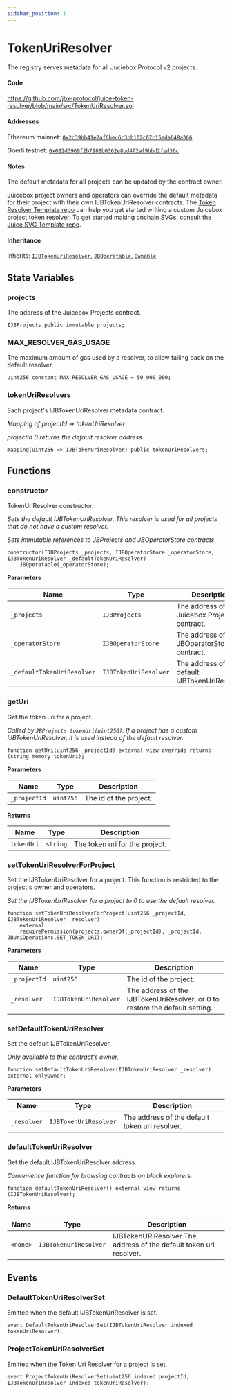 ```yaml
---
sidebar_position: 1
---
```


# TokenUriResolver

The registry serves metadata for all Juciebox Protocol v2 projects.

#### Code
https://github.com/jbx-protocol/juice-token-resolver/blob/main/src/TokenUriResolver.sol

#### Addresses

Ethereum mainnet: [`0x2c39bb41e2af6bec6c3bb102c07c15eda648a366`](https://etherscan.io/address/0x2c39bb41e2af6bec6c3bb102c07c15eda648a366)

Goerli testnet: [`0x082d3969f2b7988b0362e8bd4f2af9bbd2fed36c`](https://goerli.etherscan.io/address/0x082d3969f2b7988b0362e8bd4f2af9bbd2fed36c)

#### Notes

The default metadata for all projects can be updated by the contract owner.

Juicebox project owners and operators can override the default metadata for their project with their own IJBTokenUriResolver contracts. The [Token Resolver Template repo](https://github.com/nnnnicholas/juice-token-resolver-template) can help you get started writing a custom Juicebox project token resolver. To get started making onchain SVGs, consult the [Juice SVG Template repo](https://github.com/nnnnicholas/juice-svg-template).


#### Inheritance
Inherits: [`IJBTokenUriResolver`](/docs/v4/deprecated/v3/api/interfaces/ijbtokenuriresolver.md), [`JBOperatable`](/docs/v4/deprecated/v3/api/contracts/or-abstract/jboperatable/README.md), [`Ownable`](https://docs.openzeppelin.com/contracts/4.x/api/access#Ownable)

## State Variables

### projects

The address of the Juicebox Projects contract.

```solidity
IJBProjects public immutable projects;
```

### MAX_RESOLVER_GAS_USAGE

The maximum amount of gas used by a resolver, to allow falling back on the default resolver.

```solidity
uint256 constant MAX_RESOLVER_GAS_USAGE = 50_000_000;
```

### tokenUriResolvers

Each project's IJBTokenUriResolver metadata contract.

*Mapping of projectId => tokenUriResolver*

*projectId 0 returns the default resolver address.*

```solidity
mapping(uint256 => IJBTokenUriResolver) public tokenUriResolvers;
```

## Functions

### constructor

TokenUriResolver constructor.

*Sets the default IJBTokenUriResolver. This resolver is used for all projects that do not have a custom resolver.*

*Sets immutable references to JBProjects and JBOperatorStore contracts.*

```solidity
constructor(IJBProjects _projects, IJBOperatorStore _operatorStore, IJBTokenUriResolver _defaultTokenUriResolver)
    JBOperatable(_operatorStore);
```

**Parameters**

|Name|Type|Description|
|----|----|-----------|
|`_projects`|`IJBProjects`|The address of the Juicebox Projects contract.|
|`_operatorStore`|`IJBOperatorStore`|The address of the JBOperatorStore contract.|
|`_defaultTokenUriResolver`|`IJBTokenUriResolver`|The address of the default IJBTokenUriResolver.|

### getUri

Get the token uri for a project.

*Called by `JBProjects.tokenUri(uint256)`. If a project has a custom IJBTokenUriResolver, it is used instead of the default resolver.*

```solidity
function getUri(uint256 _projectId) external view override returns (string memory tokenUri);
```

**Parameters**

|Name|Type|Description|
|----|----|-----------|
|`_projectId`|`uint256`|The id of the project.|

**Returns**

|Name|Type|Description|
|----|----|-----------|
|`tokenUri`|`string`|The token uri for the project.|

### setTokenUriResolverForProject

Set the IJBTokenUriResolver for a project. This function is restricted to the project's owner and operators.

*Set the IJBTokenUriResolver for a project to 0 to use the default resolver.*

```solidity
function setTokenUriResolverForProject(uint256 _projectId, IJBTokenUriResolver _resolver)
    external
    requirePermission(projects.ownerOf(_projectId), _projectId, JBUriOperations.SET_TOKEN_URI);
```

**Parameters**

|Name|Type|Description|
|----|----|-----------|
|`_projectId`|`uint256`|The id of the project.|
|`_resolver`|`IJBTokenUriResolver`|The address of the IJBTokenUriResolver, or 0 to restore the default setting.|

### setDefaultTokenUriResolver

Set the default IJBTokenUriResolver.

*Only available to this contract's owner.*

```solidity
function setDefaultTokenUriResolver(IJBTokenUriResolver _resolver) external onlyOwner;
```

**Parameters**

|Name|Type|Description|
|----|----|-----------|
|`_resolver`|`IJBTokenUriResolver`|The address of the default token uri resolver.|

### defaultTokenUriResolver

Get the default IJBTokenUriResolver address.

*Convenience function for browsing contracts on block explorers.*

```solidity
function defaultTokenUriResolver() external view returns (IJBTokenUriResolver);
```

**Returns**

|Name|Type|Description|
|----|----|-----------|
|`<none>`|`IJBTokenUriResolver`|IJBTokenURiResolver The address of the default token uri resolver.|

## Events

### DefaultTokenUriResolverSet

Emitted when the default IJBTokenUriResolver is set.

```solidity
event DefaultTokenUriResolverSet(IJBTokenUriResolver indexed tokenUriResolver);
```

### ProjectTokenUriResolverSet

Emitted when the Token Uri Resolver for a project is set.

```solidity
event ProjectTokenUriResolverSet(uint256 indexed projectId, IJBTokenUriResolver indexed tokenUriResolver);
```
